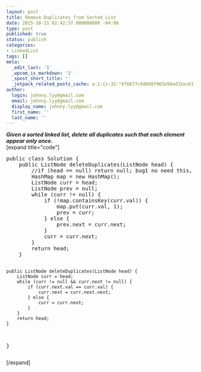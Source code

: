 ```yaml
---
layout: post
title: Remove Duplicates from Sorted List
date: 2015-10-21 02:42:57.000000000 -04:00
type: post
published: true
status: publish
categories:
- LinkedList
tags: []
meta:
  _edit_last: '1'
  _wpcom_is_markdown: '1'
  _spost_short_title: ''
  _jetpack_related_posts_cache: a:1:{s:32:"8f6677c9d6b0f903e98ad32ec61f8deb";a:2:{s:7:"expires";i:1467072227;s:7:"payload";a:3:{i:0;a:1:{s:2:"id";i:218;}i:1;a:1:{s:2:"id";i:216;}i:2;a:1:{s:2:"id";i:601;}}}}
author:
  login: johnny.lyy@gmail.com
  email: johnny.lyy@gmail.com
  display_name: johnny.lyy@gmail.com
  first_name: ''
  last_name: ''
---
```

<p><strong><em>Given a sorted linked list, delete all duplicates such that each element appear only once.</em></strong><br />
[expand title="code"]</p>
<pre>
public class Solution {
    public ListNode deleteDuplicates(ListNode head) {
        //if (head == null) return null; bug1 no need this, if head is null, we just return it.
        HashMap<Integer, Integer> map = new HashMap<Integer, Integer>();
        ListNode curr = head;
        ListNode prev = null;
        while (curr != null) {
            if (!map.containsKey(curr.val)) {
                map.put(curr.val, 1);
                prev = curr;
            } else {
                prev.next = curr.next;
            }
            curr = curr.next;
        }
        return head;
    }
    
    public ListNode deleteDuplicates(ListNode head) {
        ListNode curr = head;
        while (curr != null && curr.next != null) {
            if (curr.next.val == curr.val) {
                curr.next = curr.next.next;
            } else {
                curr = curr.next;
            }
        }
        return head;
    }
}
</pre>
<p>[/expand]</p>

